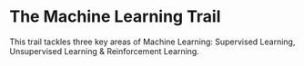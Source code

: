 # The Machine Learning Trail

This trail tackles three key areas of Machine Learning: Supervised Learning, Unsupervised Learning & Reinforcement Learning.

